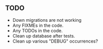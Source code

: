 ## TODO

* Down migrations are not working
* Any FIXMEs in the code.
* Any TODOs in the code.
* Clean up database after tests.
* Clean up various "DEBUG" occurrences?
